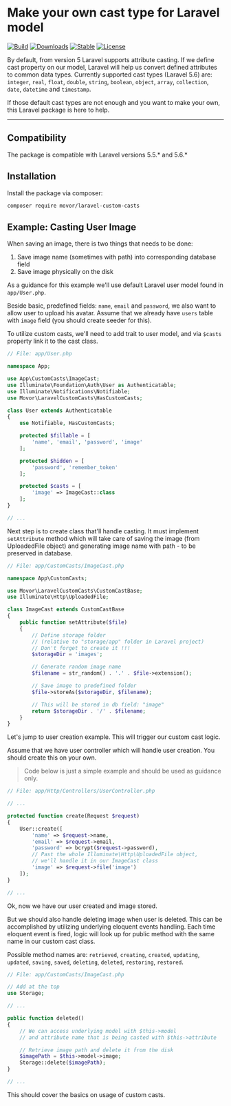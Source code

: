# Make your own cast type for Laravel model

[![Build](https://api.travis-ci.org/movor/laravel-custom-casts.svg?branch=master)](https://travis-ci.org/movor/laravel-custom-casts)
[![Downloads](https://poser.pugx.org/movor/laravel-custom-casts/downloads)](https://packagist.org/packages/movor/laravel-custom-casts)
[![Stable](https://poser.pugx.org/movor/laravel-custom-casts/v/stable)](https://packagist.org/packages/movor/laravel-custom-casts)
[![License](https://poser.pugx.org/movor/laravel-custom-casts/license)](https://packagist.org/packages/movor/laravel-custom-casts)

By default, from version 5 Laravel supports attribute casting. If we define cast property on our model, Laravel will
help us convert defined attributes to common data types. Currently supported cast types (Laravel 5.6) are: `integer`,
`real`, `float`, `double`, `string`, `boolean`, `object`, `array`, `collection`, `date`, `datetime` and `timestamp`.

If those default cast types are not enough and you want to make your own, this Laravel package is here to help.

---

## Compatibility

The package is compatible with Laravel versions 5.5.* and 5.6.*

## Installation

Install the package via composer:

```bash
composer require movor/laravel-custom-casts
```

## Example: Casting User Image

When saving an image, there is two things that needs to be done:
1. Save image name (sometimes with path) into corresponding database field
2. Save image physically on the disk

As a guidance for this example we'll use default Laravel user model found in `app/User.php`.

Beside basic, predefined fields: `name`, `email` and `password`, we also want to allow user to upload his avatar. Assume
that we already have `users` table with `image` field (you should create seeder for this).

To utilize custom casts, we'll need to add trait to user model, and via `$casts` property link it to the cast class.

```php
// File: app/User.php

namespace App;

use App\CustomCasts\ImageCast;
use Illuminate\Foundation\Auth\User as Authenticatable;
use Illuminate\Notifications\Notifiable;
use Movor\LaravelCustomCasts\HasCustomCasts;

class User extends Authenticatable
{
    use Notifiable, HasCustomCasts;

    protected $fillable = [
        'name', 'email', 'password', 'image'
    ];

    protected $hidden = [
        'password', 'remember_token'
    ];

    protected $casts = [
        'image' => ImageCast::class
    ];
}

// ...
```

Next step is to create class that'll handle casting. It must implement `setAttribute` method which will take care of
saving the image (from UploadedFile object) and generating image name with path - to be preserved in database.

```php
// File: app/CustomCasts/ImageCast.php

namespace App\CustomCasts;

use Movor\LaravelCustomCasts\CustomCastBase;
use Illuminate\Http\UploadedFile;

class ImageCast extends CustomCastBase
{
    public function setAttribute($file)
    {
        // Define storage folder
        // (relative to "storage/app" folder in Laravel project)
        // Don't forget to create it !!!
        $storageDir = 'images';

        // Generate random image name
        $filename = str_random() . '.' . $file->extension();

        // Save image to predefined folder
        $file->storeAs($storageDir, $filename);

        // This will be stored in db field: "image"
        return $storageDir . '/' . $filename;
    }
}
```

Let's jump to user creation example. This will trigger our custom cast logic.

Assume that we have user controller which will handle user creation. You should create this on your
own.

> Code below is just a simple example and should be used as guidance only.

```php
// File: app/Http/Controllers/UserController.php

// ...

protected function create(Request $request)
{
    User::create([
        'name' => $request->name,
        'email' => $request->email,
        'password' => bcrypt($request->password),
        // Past the whole Illuminate\Http\UploadedFile object,
        // we'll handle it in our ImageCast class
        'image' => $request->file('image')
    ]);
}

// ...
```

Ok, now we have our user created and image stored.

But we should also handle deleting image when user is deleted. This can be accomplished by utilizing underlying eloquent
events handling. Each time eloquent event is fired, logic will look up for public method with the same name in our custom
cast class.

Possible method names are:
`retrieved`, `creating`, `created`, `updating`, `updated`, `saving`, `saved`, `deleting`, `deleted`, `restoring`,
`restored`.

```php
// File: app/CustomCasts/ImageCast.php

// Add at the top
use Storage;

// ...

public function deleted()
{
    // We can access underlying model with $this->model
    // and attribute name that is being casted with $this->attribute

    // Retrieve image path and delete it from the disk
    $imagePath = $this->model->image;
    Storage::delete($imagePath);
}

// ...

```

This should cover the basics on usage of custom casts.